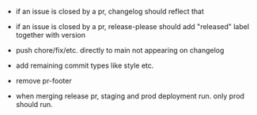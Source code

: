 - if an issue is closed by a pr, changelog should reflect that
- if an issue is closed by a pr, release-please should add "released" label together with version
- push chore/fix/etc. directly to main not appearing on changelog
- add remaining commit types like style etc.
- remove pr-footer

- when merging release pr, staging and prod deployment run. only prod should run.
